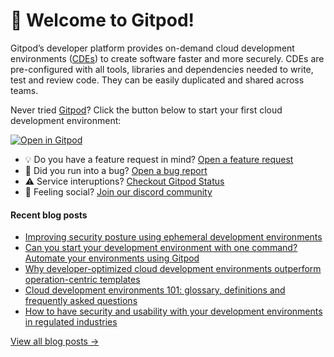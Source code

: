 # 👋 Welcome to Gitpod!

Gitpod’s developer platform provides on-demand cloud development environments ([CDEs](https://www.gitpod.io/cde)) to create software faster and more securely. CDEs are pre-configured with all tools, libraries and dependencies needed to write, test and review code. They can be easily duplicated and shared across teams.

Never tried [Gitpod](https://www.gitpod.io/)? Click the button below to start your first cloud development environment:

[![Open in Gitpod](https://gitpod.io/button/open-in-gitpod.svg)](https://gitpod.new)

* 💡 Do you have a feature request in mind? [Open a feature request](https://github.com/gitpod-io/gitpod/issues/new?assignees=&labels=&template=feature_request.md&title=)
* 🐛 Did you run into a bug? [Open a bug report](https://github.com/gitpod-io/gitpod/issues/new?assignees=&labels=bug&template=bug_report.yml)
* ⚠️ Service interuptions? [Checkout Gitpod Status](https://gitpodstatus.com/)
* 🦩 Feeling social? [Join our discord community](https://www.gitpod.io/chat)

#### Recent blog posts

<!--START_SECTION:feed-->
* [Improving security posture using ephemeral development environments](https://www.gitpod.io/blog/improve-security-using-ephemeral-development-environments)
* [Can you start your development environment with one command? Automate your environments using Gitpod](https://www.gitpod.io/blog/automate-development-environments-with-gitpod)
* [Why developer-optimized cloud development environments outperform operation-centric templates](https://www.gitpod.io/blog/developer-optimized-cde)
* [Cloud development environments 101: glossary, definitions and frequently asked questions](https://www.gitpod.io/blog/cde-101)
* [How to have security and usability with your development environments in regulated industries](https://www.gitpod.io/blog/security-and-usability-with-your-development-environments)
<!--END_SECTION:feed-->

[View all blog posts &rarr;](https://www.gitpod.io/blog)
